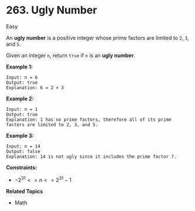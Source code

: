 # 263. Ugly Number

Easy

An **ugly number** is a positive integer whose prime factors are limited to `2`, `3`, and `5`.

Given an integer `n`, return `true` if `n` is an **ugly number**.

 

**Example 1:**
```
Input: n = 6
Output: true
Explanation: 6 = 2 × 3
```
**Example 2:**
```
Input: n = 1
Output: true
Explanation: 1 has no prime factors, therefore all of its prime factors are limited to 2, 3, and 5.
```
**Example 3:**
```
Input: n = 14
Output: false
Explanation: 14 is not ugly since it includes the prime factor 7.
``` 

**Constraints:**

- $-2^{31} <= n <= 2^{31} - 1$

**Related Topics**
- Math